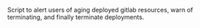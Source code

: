 Script to alert users of aging deployed gitlab resources, warn of terminating, and finally terminate deployments.

